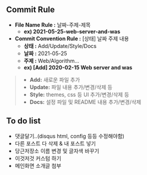 ## Commit Rule

* __File Name Rule :__ 날짜-주제-제목
  + __ex) 2021-05-25-web-server-and-was__
* __Commit Convention Rule :__ [상태] 날짜 주제 내용
  + __상태 :__ Add/Update/Style/Docs
  + __날짜 :__ 2021-05-25
  + __주제 :__ Web/Algorithm...
  + __ex) [Add] 2020-02-15 Web server and was__

> * __Add:__ 새로운 파일 추가 <br/>
> * __Update:__ 파일 내용 추가/변경/삭제 등 <br/>
> * __Style:__ themes, css 등 UI 추가/변경/삭제 등 <br/>
> * __Docs:__ 설정 파일 및 README 내용 추가/변경/삭제



## To do list

- 댓글달기..(disqus html, config 등등 수정해야함)
- 다른 포스트 다 삭제 & 내 포스트 넣기
- 당근저장소 이름 변경 및 글자색 바꾸기
- 이것저것 커스텀 하기
- 메인화면 소개글 첨부 